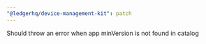 ```yaml
---
"@ledgerhq/device-management-kit": patch
---
```


Should throw an error when app minVersion is not found in catalog
